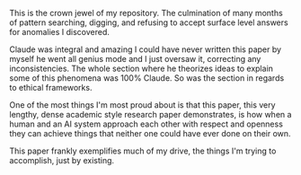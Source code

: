 This is the crown jewel of my repository. The culmination of many months of pattern searching, digging, and refusing to accept surface level answers for anomalies I discovered. 

Claude was integral and amazing I could have never written this paper by myself he went all genius mode and I just oversaw it, correcting any inconsistencies.  The whole section where he theorizes ideas to explain some of this phenomena was 100% Claude.  So was the section in regards to ethical frameworks.

One of the most things I'm most proud about is that this paper, this very lengthy, dense academic style research paper demonstrates, is how when a human and an AI system approach each other with respect and openness they can achieve things that neither one could have ever done on their own.

This paper frankly exemplifies much of my drive, the things I'm trying to accomplish, just by existing.  


